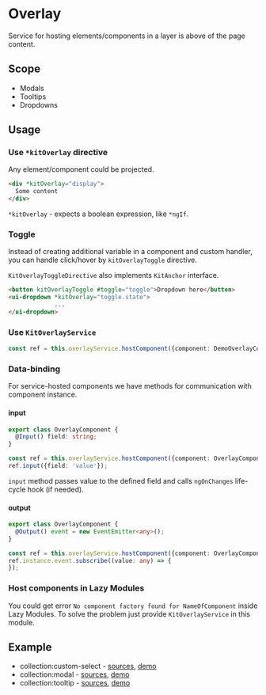 # Overlay

Service for hosting elements/components in a layer is above of the page content.

## Scope
 
* Modals
* Tooltips
* Dropdowns


## Usage

### Use `*kitOverlay` directive

Any element/component could be projected.

```html
<div *kitOverlay="display">
  Some content
</div>
```

`*kitOverlay` - expects a boolean expression, like `*ngIf`.

### Toggle

Instead of creating additional variable in a component and custom handler, you can handle click/hover by `kitOverlayToggle` directive.

`KitOverlayToggleDirective` also implements `KitAnchor` interface.

```html
<button kitOverlayToggle #toggle="toggle">Dropdown here</button>
<ui-dropdown *kitOverlay="toggle.state">
             ...
</ui-dropdown>
```


### Use `KitOverlayService`

```typescript
const ref = this.overlayService.hostComponent({component: DemoOverlayComponent});
```


### Data-binding

For service-hosted components we have methods for communication with component instance.

#### input

```typescript
export class OverlayComponent {
  @Input() field: string;
}
```

```typescript
const ref = this.overlayService.hostComponent({component: OverlayComponent});
ref.input({field: 'value'});
```

`input` method passes value to the defined field and calls `ngOnChanges` life-cycle hook (if needed).

#### output

```typescript
export class OverlayComponent {
  @Output() event = new EventEmitter<any>();
}
```

```typescript
const ref = this.overlayService.hostComponent({component: OverlayComponent});
ref.instance.event.subscribe((value: any) => {
});
```


### Host components in Lazy Modules

You could get error `No component factory found for NameOfComponent` inside Lazy Modules. To solve the problem just provide `KitOverlayService` in this module.



## Example

* collection:custom-select - [sources](https://github.com/ngx-kit/ngx-kit/tree/master/packages/collection/lib/ui-custom-select), [demo](http://ngx-kit.com/collection/module/ui-custom-select) 
* collection:modal - [sources](https://github.com/ngx-kit/ngx-kit/tree/master/packages/collection/lib/ui-modal), [demo](http://ngx-kit.com/collection/module/ui-modal) 
* collection:tooltip - [sources](https://github.com/ngx-kit/ngx-kit/tree/master/packages/collection/lib/ui-tooltip), [demo](http://ngx-kit.com/collection/module/ui-tooltip) 
